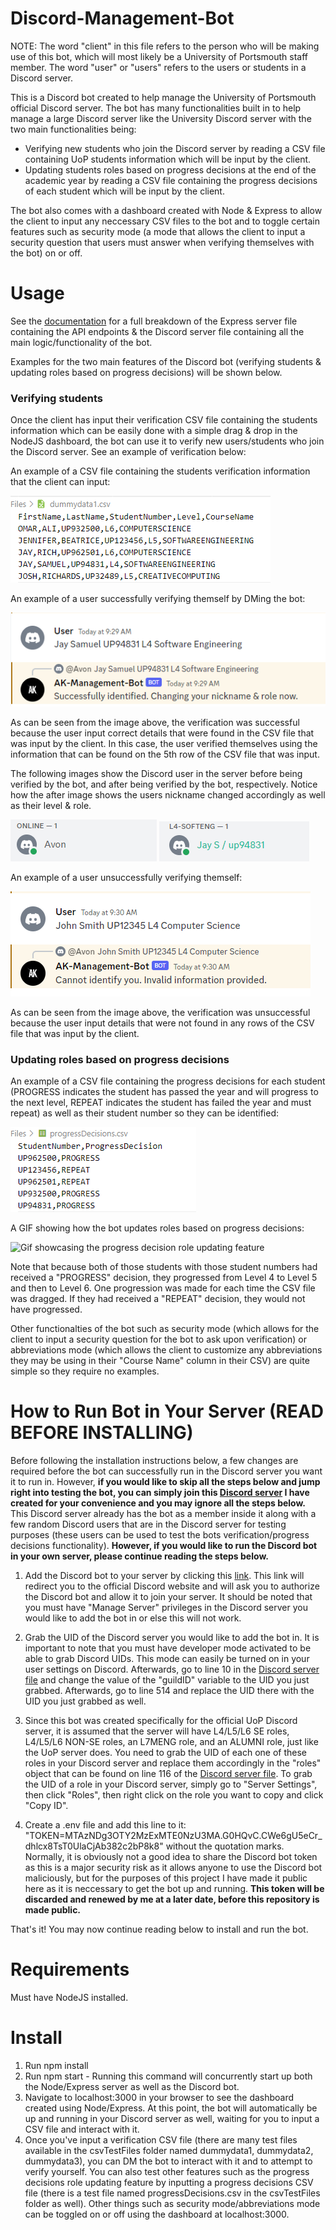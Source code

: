 # Discord-Management-Bot

NOTE: The word "client" in this file refers to the person who will be making use of this bot, which will most likely be a University of Portsmouth staff member. The word "user" or "users" refers to the users or students in a Discord server.

This is a Discord bot created to help manage the University of Portsmouth official Discord server. The bot has many functionalities built in to help manage a large Discord server like the University Discord server with the two main functionalities being:

- Verifying new students who join the Discord server by reading a CSV file containing UoP students information which will be input by the client.
- Updating students roles based on progress decisions at the end of the academic year by reading a CSV file containing the progress decisions of each student which will be input by the client.

The bot also comes with a dashboard created with Node & Express to allow the client to input any neccessary CSV files to the bot and to toggle certain features such as security mode (a mode that allows the client to input a security question that users must answer when verifying themselves with the bot) on or off.

# Usage

See the [documentation](https://github.com/ak292/discord-management-bot/blob/main/DOCUMENTATION.md) for a full breakdown of the Express server file containing the API endpoints & the Discord server file containing all the main logic/functionality of the bot.

Examples for the two main features of the Discord bot (verifying students & updating roles based on progress decisions) will be shown below.

### Verifying students

Once the client has input their verification CSV file containing the students information which can be easily done with a simple drag & drop in the NodeJS dashboard, the bot can use it to verify new users/students who join the Discord server. See an example of verification below:

An example of a CSV file containing the students verification information that the client can input:

![Image of a CSV file containing students verification information](images/csvFileImage.png)

An example of a user successfully verifying themself by DMing the bot:

![Image of successful verification](images/successful.png)

As can be seen from the image above, the verification was successful because the user input correct details that were found in the CSV file that was input by the client. In this case, the user verified themselves using the information that can be found on the 5th row of the CSV file that was input.

The following images show the Discord user in the server before being verified by the bot, and after being verified by the bot, respectively. Notice how the after image shows the users nickname changed accordingly as well as their level & role.

![Image of user before verification](images/example2.png)
![Image of user after verification](images/example1.png)

An example of a user unsuccessfully verifying themself:

![Image of unsuccessful verification](images/unsuccessful.png)

As can be seen from the image above, the verification was unsuccessful because the user input details that were not found in any rows of the CSV file that was input by the client.

### Updating roles based on progress decisions

An example of a CSV file containing the progress decisions for each student (PROGRESS indicates the student has passed the year and will progress to the next level, REPEAT indicates the student has failed the year and must repeat) as well as their student number so they can be identified:

![Image of a CSV file containing progress decisions](images/progressCSVFile.png)

A GIF showing how the bot updates roles based on progress decisions:

![Gif showcasing the progress decision role updating feature](https://i.imgur.com/VqcyfeZ.gif)

Note that because both of those students with those student numbers had received a "PROGRESS" decision, they progressed from Level 4 to Level 5 and then to Level 6. One progression was made for each time the CSV file was dragged. If they had received a "REPEAT" decision, they would not have progressed.

Other functionalties of the bot such as security mode (which allows for the client to input a security question for the bot to ask upon verification) or abbreviations mode (which allows the client to customize any abbreviations they may be using in their "Course Name" column in their CSV) are quite simple so they require no examples.

# How to Run Bot in Your Server (READ BEFORE INSTALLING)

Before following the installation instructions below, a few changes are required before the bot can successfully run in the Discord server you want it to run in. However, **if you would like to skip all the steps below and jump right into testing the bot, you can simply join this [Discord server](https://discord.gg/kGdW5vbgWy) I have created for your convenience and you may ignore all the steps below.** This Discord server already has the bot as a member inside it along with a few random Discord users that are in the Discord server for testing purposes (these users can be used to test the bots verification/progress decisions functionality). **However, if you would like to run the Discord bot in your own server, please continue reading the steps below.**

1. Add the Discord bot to your server by clicking this [link](https://discord.com/api/oauth2/authorize?client_id=1034879663111147570&permissions=8&scope=bot%20applications.commands). This link will redirect you to the official Discord website and will ask you to authorize the Discord bot and allow it to join your server. It should be noted that you must have "Manage Server" privileges in the Discord server you would like to add the bot in or else this will not work.

2. Grab the UID of the Discord server you would like to add the bot in. It is important to note that you must have developer mode activated to be able to grab Discord UIDs. This mode can easily be turned on in your user settings on Discord. Afterwards, go to line 10 in the [Discord server file](https://github.com/ak292/discord-management-bot/blob/main/discordServer.js) and change the value of the "guildID" variable to the UID you just grabbed. Afterwards, go to line 514 and replace the UID there with the UID you just grabbed as well.

3. Since this bot was created specifically for the official UoP Discord server, it is assumed that the server will have L4/L5/L6 SE roles, L4/L5/L6 NON-SE roles, an L7MENG role, and an ALUMNI role, just like the UoP server does. You need to grab the UID of each one of these roles in your Discord server and replace them accordingly in the "roles" object that can be found on line 116 of the [Discord server file](https://github.com/ak292/discord-management-bot/blob/main/discordServer.js). To grab the UID of a role in your Discord server, simply go to "Server Settings", then click "Roles", then right click on the role you want to copy and click "Copy ID".

4. Create a .env file and add this line to it: "TOKEN=MTAzNDg3OTY2MzExMTE0NzU3MA.G0HQvC.CWe6gU5eCr_dhlcx8TsT0UlaCjAb382c2bP8k8" without the quotation marks. Normally, it is obviously not a good idea to share the Discord bot token as this is a major security risk as it allows anyone to use the Discord bot maliciously, but for the purposes of this project I have made it public here as it is neccessary to get the bot up and running. **This token will be discarded and renewed by me at a later date, before this repository is made public.**

That's it! You may now continue reading below to install and run the bot.

# Requirements

Must have NodeJS installed.

# Install

1. Run npm install
2. Run npm start - Running this command will concurrently start up both the Node/Express server as well as the Discord bot.
3. Navigate to localhost:3000 in your browser to see the dashboard created using Node/Express. At this point, the bot will automatically be up and running in your Discord server as well, waiting for you to input a CSV file and interact with it.
4. Once you've input a verification CSV file (there are many test files available in the csvTestFiles folder named dummydata1, dummydata2, dummydata3), you can DM the bot to interact with it and to attempt to verify yourself. You can also test other features such as the progress decisions role updating feature by inputting a progress decisions CSV file (there is a test file named progressDecisions.csv in the csvTestFiles folder as well). Other things such as security mode/abbreviations mode can be toggled on or off using the dashboard at localhost:3000.
